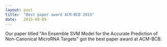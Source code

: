 ```yaml
---
layout: post
title:  "Best paper award ACM-BCB 2015" 
date:   2015-09-09
---
```


Our paper titled "An Ensemble SVM Model for the Accurate Prediction of Non-Canonical MicroRNA Targets" got the best paper award at ACM-BCB.

